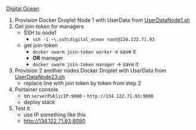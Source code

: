 [Digital Ocean](https://cloud.digitalocean.com/projects)

1.  Provision Docker Droplet Node 1 with UserData from [UserDataNode1.sh](digital_ocean/UserDataDockerDroplet/UserDataNode1.sh)
2.  Get join-token for managers
    -  SSH to node1
        -  `ssh -i ~\.ssh\digital_ocean root@134.122.71.93`
    -  get join-token
        -  `docker swarm join-token worker` -> save it
        -  **OR** manager
        -  `docker swarm join-token manager` -> save it
3.  Provision 2 another nodes Docker Droplet with UserData from [UserDataNode23.sh](digital_ocean/UserDataDockerDroplet/UserDataNode23.sh)
    -  replace line with join token by token from step 2
4.  Portainer console
    -  on `serverPublicIP:9000` - `http://134.122.71.93:9000`
    -  deploy stack
5.  Test it
    -  use IP something like this
    -  http://134.122.71.93:8080
  